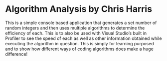 # Algorithm Analysis by Chris Harris

This is a simple console based application that generates a set number of random integers and then uses multiple algorithms to determine the efficiency of each. This is to also be used with Visual Studio’s built in Profiler to see the speed of each as well as other information obtained while executing the algorithm in question. This is simply for learning purposed and to show how different ways of coding algorithms does make a huge difference!